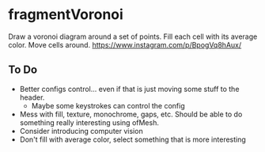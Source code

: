 #  fragmentVoronoi

Draw a voronoi diagram around a set of points. Fill each cell with its average color. Move cells around. https://www.instagram.com/p/BpogVq8hAux/

## To Do

- Better configs control... even if that is just moving some stuff to the header.
  - Maybe some keystrokes can control the config
- Mess with fill, texture, monochrome, gaps, etc. Should be able to do something really interesting using ofMesh.
- Consider introducing computer vision
- Don't fill with average color, select something that is more interesting

